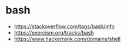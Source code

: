 # bash

- https://stackoverflow.com/tags/bash/info
- https://exercism.org/tracks/bash
- https://www.hackerrank.com/domains/shell
